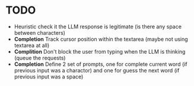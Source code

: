 # TODO
- Heuristic check it the LLM response is legitimate (is there any space between characters)
- **Completion** Track cursor position within the textarea (maybe not using textarea at all)
- **Complition** Don't block the user from typing when the LLM is thinking (queue the requests)
- **Completion** Define 2 set of prompts, one for complete current word (if previous input was a charactor) and one for guess the next word (if previous input was a space)

